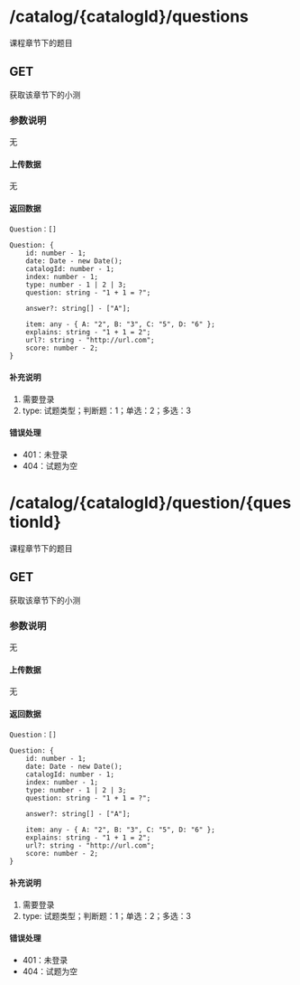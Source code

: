 # /catalog/{catalogId}/questions
课程章节下的题目

## GET
获取该章节下的小测

### 参数说明
无

#### 上传数据
无

#### 返回数据
```
Question：[]
```
```
Question: {
    id: number - 1;
    date: Date - new Date();
    catalogId: number - 1;
    index: number - 1;
    type: number - 1 | 2 | 3;
    question: string - "1 + 1 = ?";
    
    answer?: string[] - ["A"];
    
    item: any - { A: "2", B: "3", C: "5", D: "6" };
    explains: string - "1 + 1 = 2";
    url?: string - "http://url.com";
    score: number - 2;
}
```

#### 补充说明
1. 需要登录
3. type: 试题类型；判断题：1；单选：2；多选：3

#### 错误处理
* 401：未登录
* 404：试题为空

# /catalog/{catalogId}/question/{questionId}
课程章节下的题目

## GET
获取该章节下的小测

### 参数说明
无

#### 上传数据
无

#### 返回数据
```
Question：[]
```
```
Question: {
    id: number - 1;
    date: Date - new Date();
    catalogId: number - 1;
    index: number - 1;
    type: number - 1 | 2 | 3;
    question: string - "1 + 1 = ?";
    
    answer?: string[] - ["A"];
    
    item: any - { A: "2", B: "3", C: "5", D: "6" };
    explains: string - "1 + 1 = 2";
    url?: string - "http://url.com";
    score: number - 2;
}
```

#### 补充说明
1. 需要登录
3. type: 试题类型；判断题：1；单选：2；多选：3

#### 错误处理
* 401：未登录
* 404：试题为空